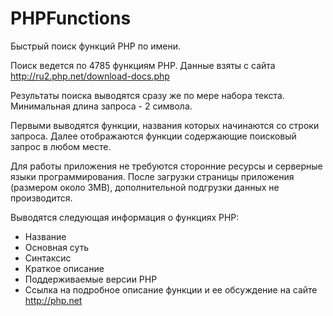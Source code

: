 PHPFunctions
============

Быстрый поиск функций PHP по имени.

Поиск ведется по 4785 функциям PHP. Данные взяты с сайта http://ru2.php.net/download-docs.php

Результаты поиска выводятся сразу же по мере набора текста. Минимальная длина запроса - 2 символа.

Первыми выводятся функции, названия которых начинаются со строки запроса. Далее отображаются функции содержающие поисковый запрос в любом месте.

Для работы приложения не требуются сторонние ресурсы и серверные языки программирования. 
После загрузки страницы приложения (размером около 3MB), дополнительной подгрузки данных не производится.

Выводятся следующая информация о функциях PHP:
 - Название
 - Основная суть
 - Синтаксис
 - Краткое описание
 - Поддерживаемые версии PHP
 - Ссылка на подробное описание функции и ее обсуждение на сайте http://php.net